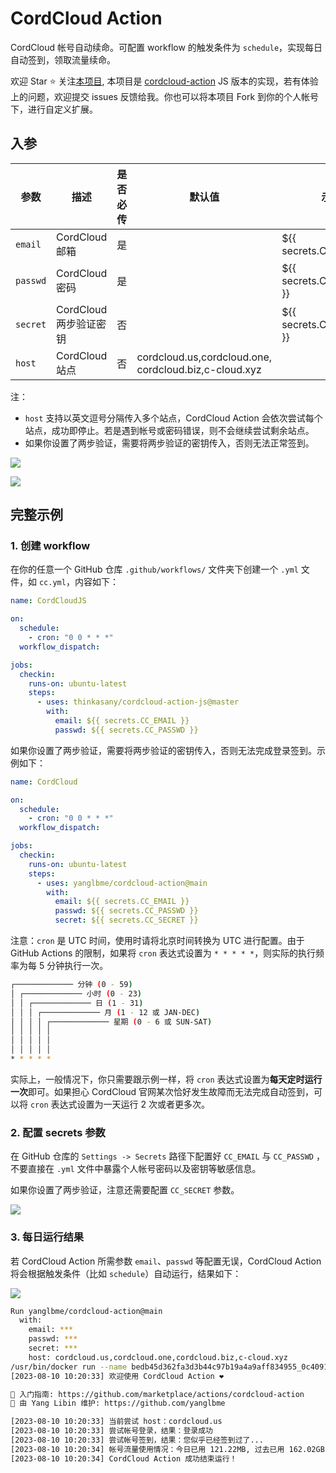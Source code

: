 # CordCloud Action


CordCloud 帐号自动续命。可配置 workflow 的触发条件为 `schedule`，实现每日自动签到，领取流量续命。

欢迎 Star ⭐ 关注[本项目](https://github.com/thinkasany/cordcloud-action-js), 本项目是 [cordcloud-action](https://github.com/yanglbme/cordcloud-action) JS 版本的实现，若有体验上的问题，欢迎提交 issues 反馈给我。你也可以将本项目 Fork
到你的个人帐号下，进行自定义扩展。

## 入参

| 参数     | 描述                   | 是否必传 | 默认值                                                   | 示例                      |
| -------- | ---------------------- | -------- | -------------------------------------------------------- | ------------------------- |
| `email`  | CordCloud 邮箱         | 是       |                                                          | \${{ secrets.CC_EMAIL }}  |
| `passwd` | CordCloud 密码         | 是       |                                                          | \${{ secrets.CC_PASSWD }} |
| `secret` | CordCloud 两步验证密钥 | 否       |                                                          | \${{ secrets.CC_SECRET }} |
| `host`   | CordCloud 站点         | 否       | cordcloud.us,cordcloud.one,<br>cordcloud.biz,c-cloud.xyz |                           |

注：

- `host` 支持以英文逗号分隔传入多个站点，CordCloud Action 会依次尝试每个站点，成功即停止。若是遇到帐号或密码错误，则不会继续尝试剩余站点。
- 如果你设置了两步验证，需要将两步验证的密钥传入，否则无法正常签到。

![](./images/login.png)

![](./images/2step_secret.png)

## 完整示例

### 1. 创建 workflow

在你的任意一个 GitHub 仓库 `.github/workflows/` 文件夹下创建一个 `.yml` 文件，如 `cc.yml`，内容如下：

```yml
name: CordCloudJS

on:
  schedule:
    - cron: "0 0 * * *"
  workflow_dispatch:

jobs:
  checkin:
    runs-on: ubuntu-latest
    steps:
      - uses: thinkasany/cordcloud-action-js@master
        with:
          email: ${{ secrets.CC_EMAIL }}
          passwd: ${{ secrets.CC_PASSWD }}
```

如果你设置了两步验证，需要将两步验证的密钥传入，否则无法完成登录签到。示例如下：

```yml
name: CordCloud

on:
  schedule:
    - cron: "0 0 * * *"
  workflow_dispatch:

jobs:
  checkin:
    runs-on: ubuntu-latest
    steps:
      - uses: yanglbme/cordcloud-action@main
        with:
          email: ${{ secrets.CC_EMAIL }}
          passwd: ${{ secrets.CC_PASSWD }}
          secret: ${{ secrets.CC_SECRET }}
```

注意：`cron` 是 UTC 时间，使用时请将北京时间转换为 UTC 进行配置。由于 GitHub Actions 的限制，如果将 `cron` 表达式设置为 `* * * * *`，则实际的执行频率为每 5 分钟执行一次。

```bash
┌───────────── 分钟 (0 - 59)
│ ┌───────────── 小时 (0 - 23)
│ │ ┌───────────── 日 (1 - 31)
│ │ │ ┌───────────── 月 (1 - 12 或 JAN-DEC)
│ │ │ │ ┌───────────── 星期 (0 - 6 或 SUN-SAT)
│ │ │ │ │
│ │ │ │ │
│ │ │ │ │
* * * * *
```

实际上，一般情况下，你只需要跟示例一样，将 `cron` 表达式设置为**每天定时运行一次**即可。如果担心 CordCloud 官网某次恰好发生故障而无法完成自动签到，可以将 `cron` 表达式设置为一天运行 2 次或者更多次。

### 2. 配置 secrets 参数

在 GitHub 仓库的 `Settings -> Secrets` 路径下配置好 `CC_EMAIL` 与 `CC_PASSWD` ，不要直接在 `.yml` 文件中暴露个人帐号密码以及密钥等敏感信息。

如果你设置了两步验证，注意还需要配置 `CC_SECRET` 参数。

![](./images/add_secrets.png)

### 3. 每日运行结果

若 CordCloud Action 所需参数 `email`、`passwd` 等配置无误，CordCloud Action 将会根据触发条件（比如 `schedule`）自动运行，结果如下：

![](./images/res.png)

```bash
Run yanglbme/cordcloud-action@main
  with:
    email: ***
    passwd: ***
    secret: ***
    host: cordcloud.us,cordcloud.one,cordcloud.biz,c-cloud.xyz
/usr/bin/docker run --name bedb45d362fa3d3b44c97b19a4a9aff834955_0c4091 --label 5bedb4 --workdir /github/workspace --rm -e "INPUT_EMAIL" -e "INPUT_PASSWD" -e "INPUT_SECRET" -e "INPUT_HOST" -e "HOME" -e "GITHUB_JOB" -e "GITHUB_REF" -e "GITHUB_SHA" -e "GITHUB_REPOSITORY" -e "GITHUB_REPOSITORY_OWNER" -e "GITHUB_REPOSITORY_OWNER_ID" -e "GITHUB_RUN_ID" -e "GITHUB_RUN_NUMBER" -e "GITHUB_RETENTION_DAYS" -e "GITHUB_RUN_ATTEMPT" -e "GITHUB_REPOSITORY_ID" -e "GITHUB_ACTOR_ID" -e "GITHUB_ACTOR" -e "GITHUB_TRIGGERING_ACTOR" -e "GITHUB_WORKFLOW" -e "GITHUB_HEAD_REF" -e "GITHUB_BASE_REF" -e "GITHUB_EVENT_NAME" -e "GITHUB_SERVER_URL" -e "GITHUB_API_URL" -e "GITHUB_GRAPHQL_URL" -e "GITHUB_REF_NAME" -e "GITHUB_REF_PROTECTED" -e "GITHUB_REF_TYPE" -e "GITHUB_WORKFLOW_REF" -e "GITHUB_WORKFLOW_SHA" -e "GITHUB_WORKSPACE" -e "GITHUB_ACTION" -e "GITHUB_EVENT_PATH" -e "GITHUB_ACTION_REPOSITORY" -e "GITHUB_ACTION_REF" -e "GITHUB_PATH" -e "GITHUB_ENV" -e "GITHUB_STEP_SUMMARY" -e "GITHUB_STATE" -e "GITHUB_OUTPUT" -e "RUNNER_OS" -e "RUNNER_ARCH" -e "RUNNER_NAME" -e "RUNNER_ENVIRONMENT" -e "RUNNER_TOOL_CACHE" -e "RUNNER_TEMP" -e "RUNNER_WORKSPACE" -e "ACTIONS_RUNTIME_URL" -e "ACTIONS_RUNTIME_TOKEN" -e "ACTIONS_CACHE_URL" -e GITHUB_ACTIONS=true -e CI=true -v "/var/run/docker.sock":"/var/run/docker.sock" -v "/home/runner/work/_temp/_github_home":"/github/home" -v "/home/runner/work/_temp/_github_workflow":"/github/workflow" -v "/home/runner/work/_temp/_runner_file_commands":"/github/file_commands" -v "/home/runner/work/reading/reading":"/github/workspace" 5bedb4:5d362fa3d3b44c97b19a4a9aff834955
[2023-08-10 10:20:33] 欢迎使用 CordCloud Action ❤

📕 入门指南: https://github.com/marketplace/actions/cordcloud-action
📣 由 Yang Libin 维护: https://github.com/yanglbme

[2023-08-10 10:20:33] 当前尝试 host：cordcloud.us
[2023-08-10 10:20:33] 尝试帐号登录，结果：登录成功
[2023-08-10 10:20:33] 尝试帐号签到，结果：您似乎已经签到过了...
[2023-08-10 10:20:34] 帐号流量使用情况：今日已用 121.22MB, 过去已用 162.02GB, 剩余流量 688.62GB
[2023-08-10 10:20:34] CordCloud Action 成功结束运行！
```
